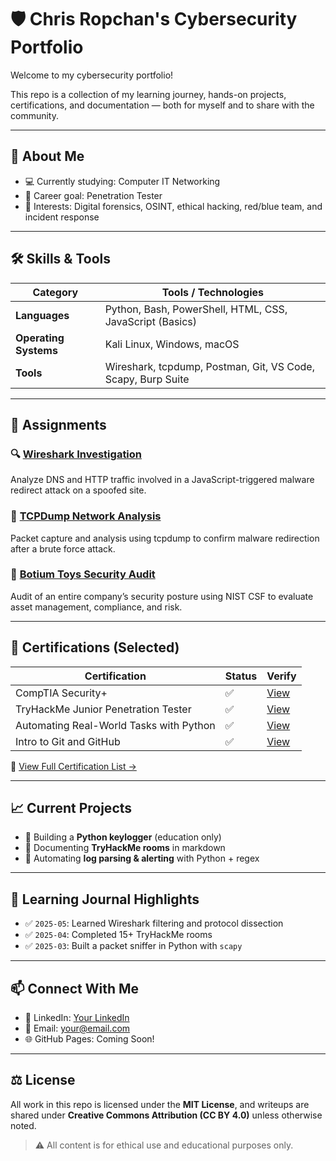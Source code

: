 # 🛡️ Chris Ropchan's Cybersecurity Portfolio

Welcome to my cybersecurity portfolio!

This repo is a collection of my learning journey, hands-on projects, certifications, and documentation — both for myself and to share with the community.

---

## 🙋 About Me

- 💻 Currently studying: Computer IT Networking  
- 🎯 Career goal: Penetration Tester
- 🧠 Interests: Digital forensics, OSINT, ethical hacking, red/blue team, and incident response

---

## 🛠️ Skills & Tools

| Category           | Tools / Technologies                                  |
|--------------------|-------------------------------------------------------|
| **Languages**      | Python, Bash, PowerShell, HTML, CSS, JavaScript (Basics) |
| **Operating Systems** | Kali Linux, Windows, macOS                         |
| **Tools**          | Wireshark, tcpdump, Postman, Git, VS Code, Scapy, Burp Suite |

---

## 📁 Assignments

### 🔍 [Wireshark Investigation](./wire-shark)
Analyze DNS and HTTP traffic involved in a JavaScript-triggered malware redirect attack on a spoofed site.

### 📡 [TCPDump Network Analysis](./tcp-dump)
Packet capture and analysis using tcpdump to confirm malware redirection after a brute force attack.

### 🏢 [Botium Toys Security Audit](./botium-toys)
Audit of an entire company’s security posture using NIST CSF to evaluate asset management, compliance, and risk.

---

## 📜 Certifications (Selected)

| Certification                                | Status | Verify |
|---------------------------------------------|--------|--------|
| CompTIA Security+                           | ✅     | [View](#) |
| TryHackMe Junior Penetration Tester         | ✅     | [View](#) |
| Automating Real-World Tasks with Python     | ✅     | [View](#) |
| Intro to Git and GitHub                     | ✅     | [View](#) |

📎 [View Full Certification List →](./certifications.md)

---

## 📈 Current Projects

- 🐍 Building a **Python keylogger** (education only)
- 📖 Documenting **TryHackMe rooms** in markdown
- 🔄 Automating **log parsing & alerting** with Python + regex

---

## 🧠 Learning Journal Highlights

- ✅ `2025-05`: Learned Wireshark filtering and protocol dissection
- ✅ `2025-04`: Completed 15+ TryHackMe rooms
- ✅ `2025-03`: Built a packet sniffer in Python with `scapy`

---

## 📫 Connect With Me

- 💼 LinkedIn: [Your LinkedIn](#)
- 📧 Email: your@email.com
- 🌐 GitHub Pages: Coming Soon!

---

## ⚖️ License

All work in this repo is licensed under the **MIT License**, and writeups are shared under **Creative Commons Attribution (CC BY 4.0)** unless otherwise noted.

> ⚠️ All content is for ethical use and educational purposes only.
